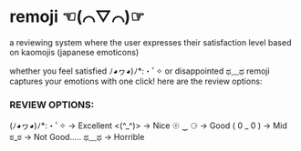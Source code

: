 # remoji ☜(⌒▽⌒)☞
a reviewing system where the user expresses their satisfaction level based on kaomojis (japanese emoticons)

whether you feel satisfied ﾉ◕ヮ◕)ﾉ*:・ﾟ✧ or disappointed ಥ﹏ಥ remoji captures your emotions with one click! here are the review options:

### REVIEW OPTIONS: 
(ﾉ◕ヮ◕)ﾉ*:・ﾟ✧ → Excellent
<(^_^)> → Nice
☉ ‿ ⚆ → Good
( 0 _ 0 ) → Mid
ಠ_ಠ → Not Good.....
ಥ﹏ಥ → Horrible

